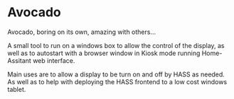# Avocado
Avocado, boring on its own, amazing with others...

A small tool to run on a windows box to allow the control of the display, as well as to autostart with a browser window in Kiosk mode running Home-Assitant web interface.

Main uses are to allow a display to be turn on and off by HASS as needed. As well as to help with deploying the HASS frontend to a low cost windows tablet. 
